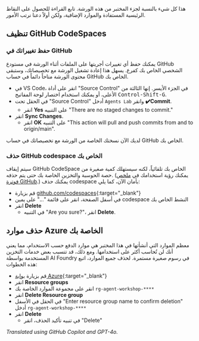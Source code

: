 هذا كل شيء بالنسبة لجزء المختبر من هذه الورشة. تابع القراءة للحصول على النقاط الرئيسية المستفادة والموارد الإضافية، ولكن أولاً دعنا نرتب الأمور.

## تنظيف GitHub CodeSpaces

### حفظ تغييراتك في GitHub

يمكنك حفظ أي تغييرات أجريتها على الملفات أثناء الورشة في مستودع GitHub الشخصي الخاص بك كفرع. يسهل هذا إعادة تشغيل الورشة مع تخصيصاتك، وستبقى محتوى الورشة متاحاً دائماً في حساب GitHub الخاص بك.

* في VS Code، انقر على أداة "Source Control" في الجزء الأيسر. إنها الثالثة من الأعلى، أو يمكنك استخدام اختصار لوحة المفاتيح <kbd>Control-Shift-G</kbd>.
* في الحقل تحت "Source Control" أدخل `Agents Lab` وانقر **✔️Commit**.
  * انقر **Yes** على التنبيه "There are no staged changes to commit."
* انقر **Sync Changes**.
  * انقر **OK** على التنبيه "This action will pull and push commits from and to origin/main".

لديك الآن نسختك الخاصة من الورشة مع تخصيصاتك في حساب GitHub الخاص بك.

### حذف GitHub codespace الخاص بك

سيتم إيقاف GitHub CodeSpace الخاص بك تلقائياً، لكنه سيستهلك كمية صغيرة من حصة الحوسبة والتخزين الخاصة بك حتى يتم حذفه. (يمكنك رؤية استخدامك في [ملخص فوترة GitHub](https://github.com/settings/billing/summary).) يمكنك حذف codespace بأمان الآن، كما يلي:

* قم بزيارة [github.com/codespaces](https://github.com/codespaces){:target="_blank"}
* في أسفل الصفحة، انقر على قائمة "..." على يمين codespace النشط الخاص بك
* انقر **Delete**
  * في التنبيه "Are you sure?"، انقر **Delete**.

## حذف موارد Azure الخاصة بك

معظم الموارد التي أنشأتها في هذا المختبر هي موارد الدفع حسب الاستخدام، مما يعني أنك لن تُحاسب أكثر على استخدامها. ومع ذلك، قد تتسبب بعض خدمات التخزين المستخدمة بواسطة AI Foundry في رسوم صغيرة مستمرة. لحذف جميع الموارد، اتبع هذه الخطوات:

* قم بزيارة [بوابة Azure](https://portal.azure.com){:target="_blank"}
* انقر **Resource groups**
* انقر على مجموعة الموارد الخاصة بك `rg-agent-workshop-****`
* انقر **Delete Resource group**
* في الحقل في الأسفل "Enter resource group name to confirm deletion" أدخل `rg-agent-workshop-****`
* انقر **Delete**
  * في تنبيه تأكيد الحذف، انقر "Delete"

*Translated using GitHub Copilot and GPT-4o.*
